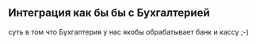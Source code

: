 ## Интеграция как бы бы с Бухгалтерией

суть в том что Бухгалтерия у нас якобы обрабатывает банк и кассу ;-)
